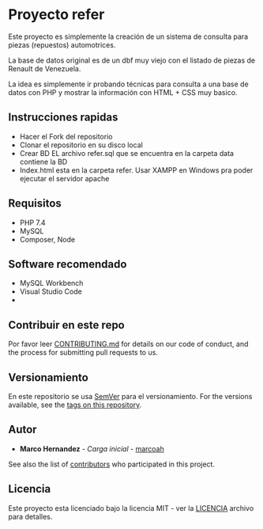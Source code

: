 # Proyecto refer

Este proyecto es simplemente la creación de un sistema de consulta para piezas (repuestos) automotrices.

La base de datos original es de un dbf muy viejo con el listado de piezas de Renault de Venezuela.

La idea es simplemente ir probando técnicas para consulta a una base de datos con PHP y mostrar la información con HTML + CSS muy basico.

## Instrucciones rapidas

* Hacer el Fork del repositorio 
* Clonar el repositorio en su disco local
* Crear BD EL archivo refer.sql que se encuentra en la carpeta data contiene la BD
* Index.html esta en la carpeta refer. Usar XAMPP en Windows pra poder ejecutar el servidor apache


## Requisitos

* PHP 7.4
* MySQL
* Composer, Node


## Software recomendado

* MySQL Workbench
* Visual Studio Code
* 

## Contribuir en este repo

Por favor leer [CONTRIBUTING.md](CONTRIBUTING.md) for details on our code of conduct, and the process for submitting pull requests to us.

## Versionamiento

En este repositorio se usa [SemVer](http://semver.org/) para el versionamiento. For the versions available, see the [tags on this repository](https://github.com/marcoah/refer/tags). 

## Autor

* **Marco Hernandez** - *Carga inicial* - [marcoah](https://github.com/marcoah)

See also the list of [contributors](https://github.com/marcoah/refer/contributors) who participated in this project.

## Licencia

Este proyecto esta licenciado bajo la licencia MIT - ver la [LICENCIA](LICENSE) archivo para detalles.
